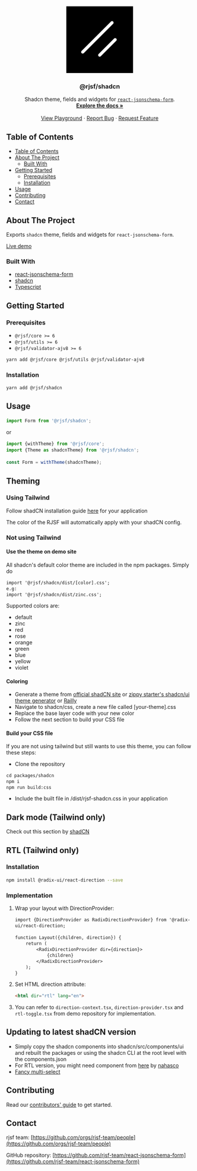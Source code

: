 <!-- PROJECT LOGO -->
<br />
<p align="center">
  <a href="https://github.com/rjsf-team/react-jsonschema-form">
    <img src="./shadcn.png" alt="Logo" width="180" height="180">
  </a>

<h3 align="center">@rjsf/shadcn</h3>

  <p align="center">
  Shadcn theme, fields and widgets for <a href="https://github.com/mozilla-services/react-jsonschema-form/"><code>react-jsonschema-form</code></a>.
    <br />
    <a href="https://rjsf-team.github.io/react-jsonschema-form/docs/"><strong>Explore the docs »</strong></a>
    <br />
    <br />
   <a href="https://rjsf-team.github.io/react-jsonschema-form/">View Playground</a>
    ·
    <a href="https://github.com/rjsf-team/react-jsonschema-form/issues">Report Bug</a>
    ·
    <a href="https://github.com/rjsf-team/react-jsonschema-form/issues">Request Feature</a>
  </p>

<!-- TABLE OF CONTENTS -->

## Table of Contents

- [Table of Contents](#table-of-contents)
- [About The Project](#about-the-project)
    - [Built With](#built-with)
- [Getting Started](#getting-started)
    - [Prerequisites](#prerequisites)
    - [Installation](#installation)
- [Usage](#usage)
- [Contributing](#contributing)
- [Contact](#contact)

<!-- ABOUT THE PROJECT -->

## About The Project

Exports `shadcn` theme, fields and widgets for `react-jsonschema-form`.

[Live demo](https://react-jsonschema-form-shadcn-boilerplate.vercel.app/)

### Built With

- [react-jsonschema-form](https://github.com/mozilla-services/react-jsonschema-form/)
- [shadcn](https://ui.shadcn.com/)
- [Typescript](https://www.typescriptlang.org/)

<!-- GETTING STARTED -->

## Getting Started

### Prerequisites

- `@rjsf/core >= 6`
- `@rjsf/utils >= 6`
- `@rjsf/validator-ajv8 >= 6`

```bash
yarn add @rjsf/core @rjsf/utils @rjsf/validator-ajv8
```

### Installation

```bash
yarn add @rjsf/shadcn
```

## Usage

```js
import Form from '@rjsf/shadcn';
```

or

```js
import {withTheme} from '@rjsf/core';
import {Theme as shadcnTheme} from '@rjsf/shadcn';

const Form = withTheme(shadcnTheme);
```

<!-- THEMING -->

## Theming

### Using Tailwind

Follow shadCN installation guide [here](https://ui.shadcn.com/docs/installation) for your application

The color of the RJSF will automatically apply with your shadCN config.

### Not using Tailwind

#### Use the theme on demo site

All shadcn's default color theme are included in the npm packages. Simply do

```
import '@rjsf/shadcn/dist/[color].css';
e.g:
import '@rjsf/shadcn/dist/zinc.css';
```

Supported colors are:

- default
- zinc
- red
- rose
- orange
- green
- blue
- yellow
- violet

#### Coloring

- Generate a theme from [official shadCN site](https://ui.shadcn.com/themes)
  or  [zippy starter's shadcn/ui theme generator](https://zippystarter.com/tools/shadcn-ui-theme-generator)
  or [Railly](https://customizer.railly.dev/)
- Navigate to shadcn/css, create a new file called [your-theme].css
- Replace the base layer code with your new color
- Follow the next section to build your CSS file

#### Build your CSS file

If you are not using tailwind but still wants to use this theme, you can follow these steps:

- Clone the repository

```
cd packages/shadcn
npm i
npm run build:css
```

- Include the built file in /dist/rjsf-shadcn.css in your application

## Dark mode (Tailwind only)

Check out this section by [shadCN](https://ui.shadcn.com/docs/dark-mode)

## RTL (Tailwind only)

### Installation

```bash
npm install @radix-ui/react-direction --save
```

### Implementation

1. Wrap your layout with DirectionProvider:

    ```tsx
    import {DirectionProvider as RadixDirectionProvider} from '@radix-ui/react-direction;
    
    function Layout({children, direction}) {
        return (
            <RadixDirectionProvider dir={direction}>
                {children}
            </RadixDirectionProvider>
        );
    }
    ```

2. Set HTML direction attribute:

    ```html
    <html dir="rtl" lang="en">
    ```

3. You can refer to `direction-context.tsx`, `direction-provider.tsx` and `rtl-toggle.tsx` from demo repository for
   implementation.

## Updating to latest shadCN version

- Simply copy the shadcn components into shadcn/src/components/ui and rebuilt the packages or using the shadcn CLI at
  the root level with the components.json
- For RTL version, you might need component from [here](https://github.com/shadcn-ui/ui/pull/1638)
  by [nahasco](https://github.com/nahasco)
- [Fancy multi-select](https://craft.mxkaske.dev/post/fancy-multi-select)

<!-- CONTRIBUTING -->

## Contributing

Read our [contributors' guide](https://rjsf-team.github.io/react-jsonschema-form/docs/contributing/) to get started.

<!-- CONTACT -->

## Contact

rjsf team: [https://github.com/orgs/rjsf-team/people](https://github.com/orgs/rjsf-team/people)

GitHub
repository: [https://github.com/rjsf-team/react-jsonschema-form](https://github.com/rjsf-team/react-jsonschema-form)

<!-- MARKDOWN LINKS & IMAGES -->
<!-- https://www.markdownguide.org/basic-syntax/#reference-style-links -->

[build-shield]: https://github.com/rjsf-team/react-jsonschema-form/workflows/CI/badge.svg

[build-url]: https://github.com/rjsf-team/react-jsonschema-form/actions

[contributors-shield]: https://img.shields.io/github/contributors/rjsf-team/react-jsonschema-form.svg

[contributors-url]: https://github.com/rjsf-team/react-jsonschema-form/graphs/contributors

[license-shield]: https://img.shields.io/badge/license-Apache%202.0-blue.svg?style=flat-square

[license-url]: https://choosealicense.com/licenses/apache-2.0/

[npm-shield]: https://img.shields.io/npm/v/@rjsf/shadcn/latest.svg?style=flat-square

[npm-url]: https://www.npmjs.com/package/@rjsf/shadcn

[npm-dl-shield]: https://img.shields.io/npm/dm/@rjsf/shadcn.svg?style=flat-square

[npm-dl-url]: https://www.npmjs.com/package/@rjsf/shadcn

[product-screenshot]: https://raw.githubusercontent.com/rjsf-team/react-jsonschema-form/59a8206e148474bea854bbb004f624143fbcbac8/packages/shadcn/screenshot.png
